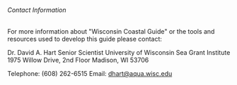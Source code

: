 ###### Contact Information

For more information about "Wisconsin Coastal Guide" or the tools and resources used to develop this guide please contact:

Dr. David A. Hart
Senior Scientist
University of Wisconsin Sea Grant Institute
1975 Willow Drive, 2nd Floor
Madison, WI 53706

Telephone: (608) 262-6515
Email: [dhart@aqua.wisc.edu](dhart@aqua.wisc.edu)
